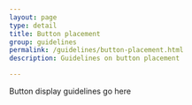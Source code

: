 ```yaml
---
layout: page
type: detail
title: Button placement
group: guidelines
permalink: /guidelines/button-placement.html
description: Guidelines on button placement

---
```


Button display guidelines go here
